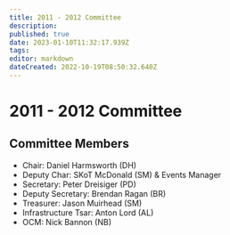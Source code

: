 ```yaml
---
title: 2011 - 2012 Committee
description: 
published: true
date: 2023-01-10T11:32:17.939Z
tags: 
editor: markdown
dateCreated: 2022-10-19T08:50:32.640Z
---
```


# 2011 - 2012 Committee

## Committee Members

-   Chair: Daniel Harmsworth (DH)
-   Deputy Char: SKoT McDonald (SM) & Events Manager
-   Secretary: Peter Dreisiger (PD)
-   Deputy Secretary: Brendan Ragan (BR)
-   Treasurer: Jason Muirhead (SM)
-   Infrastructure Tsar: Anton Lord (AL)
-   OCM: Nick Bannon (NB)
